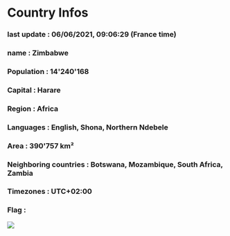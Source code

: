 # Country  Infos
### last update : 06/06/2021, 09:06:29 (France time)

### name : Zimbabwe
### Population : 14'240'168
### Capital : Harare
### Region : Africa
### Languages : English, Shona, Northern Ndebele
### Area : 390'757 km²
### Neighboring countries : Botswana, Mozambique, South Africa, Zambia
### Timezones : UTC+02:00

### Flag :
![](https://restcountries.eu/data/zwe.svg)